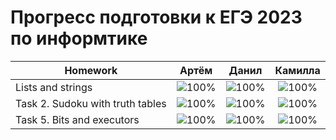 # Прогресс подготовки к ЕГЭ 2023 по информтике 

| Homework                          | Артём   | Данил   | Камилла |
| --------------------------------- |:----------------------------------:|:----------------------------------:|:---------------------------------:|
| Lists and strings                 |![100%](https://progress-bar.dev/100/)|![100%](https://progress-bar.dev/100/)|![100%](https://progress-bar.dev/100/)|
| Task 2. Sudoku with truth tables  |![100%](https://progress-bar.dev/100/)|![100%](https://progress-bar.dev/100/)|![100%](https://progress-bar.dev/100/)|
| Task 5. Bits and executors        |![100%](https://progress-bar.dev/100/)|![100%](https://progress-bar.dev/100/)|![100%](https://progress-bar.dev/100/)|

